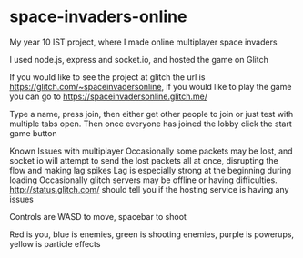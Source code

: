 # space-invaders-online
My year 10 IST project, where I made online multiplayer space invaders

I used node.js, express and socket.io, and hosted the game on Glitch

If you would like to see the project at glitch the url is https://glitch.com/~spaceinvadersonline, if you would like to play the game you can go to https://spaceinvadersonline.glitch.me/

Type a name, press join, then either get other people to join or just test with multiple tabs open. Then once everyone has joined the lobby click the start game button

Known Issues with multiplayer
Occasionally some packets may be lost, and socket io will attempt to send the lost packets all at once, disrupting the flow and making lag spikes
Lag is especially strong at the beginning during loading
Occasionally glitch servers may be offline or having difficulties. 
http://status.glitch.com/ should tell you if the hosting service is having any issues

Controls are WASD to move, spacebar to shoot

Red is you, blue is enemies, green is shooting enemies, purple is powerups, yellow is particle effects


